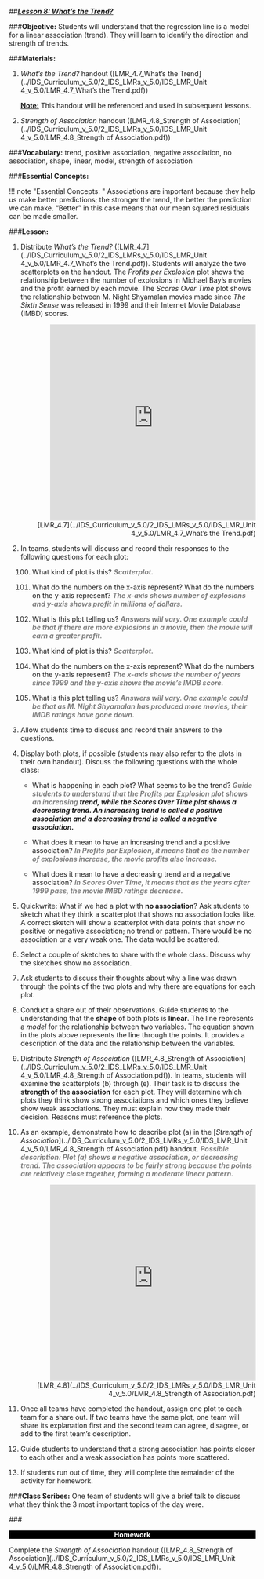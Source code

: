 ##***<u>Lesson 8: What’s the Trend?</u>***

###**Objective:**
Students will understand that the regression line is a model for a linear association (trend). They will learn
to identify the direction and strength of trends.

###**Materials:**
1. *What’s the Trend?* handout ([LMR_4.7_What’s the Trend](../IDS_Curriculum_v_5.0/2_IDS_LMRs_v_5.0/IDS_LMR_Unit 4_v_5.0/LMR_4.7_What’s the Trend.pdf))

    **<u>Note:</u>** This handout will be referenced and used in subsequent lessons.

2. *Strength of Association* handout ([LMR_4.8_Strength of Association](../IDS_Curriculum_v_5.0/2_IDS_LMRs_v_5.0/IDS_LMR_Unit 4_v_5.0/LMR_4.8_Strength of Association.pdf))

###**Vocabulary:**
trend, positive association, negative association, no association, shape, linear, model, strength of
association

###**Essential Concepts:**

!!! note "Essential Concepts: " 
    Associations are important because they help us make better predictions; the stronger the
    trend, the better the prediction we can make. “Better” in this case means that our mean squared residuals can
    be made smaller.

###**Lesson:**
1. Distribute *What’s the Trend?* ([LMR_4.7](../IDS_Curriculum_v_5.0/2_IDS_LMRs_v_5.0/IDS_LMR_Unit 4_v_5.0/LMR_4.7_What’s the Trend.pdf)). Students will analyze the two scatterplots on the
handout. The *Profits per Explosion* plot shows the relationship between the number of explosions
in Michael Bay’s movies and the profit earned by each movie. The *Scores Over Time* plot shows
the relationship between M. Night Shyamalan movies made since *The Sixth Sense* was released
in 1999 and their Internet Movie Database (IMBD) scores.
<div align="right"><iframe src="https://docs.google.com/viewerng/viewer?url=https://curriculum.idsucla.org/IDS_Curriculum_v_5.0_preview/2_IDS_LMRs_v_5.0/IDS_LMR_Unit 4_v_5.0/LMR_4.7_What’s the Trend.pdf&embedded=true" style=" width:420px;height:400px;" frameborder="0"></iframe><br>[LMR_4.7](../IDS_Curriculum_v_5.0/2_IDS_LMRs_v_5.0/IDS_LMR_Unit 4_v_5.0/LMR_4.7_What’s the Trend.pdf)</div>

2. In teams, students will discuss and record their responses to the following questions for each plot:

    100. What kind of plot is this? <span style="color:grey">***Scatterplot.***</span>

    100. What do the numbers on the x-axis represent? What do the numbers on the y-axis
    represent? <span style="color:grey">***The x-axis shows number of explosions and y-axis shows profit in
    millions of dollars.***</span>

    100. What is this plot telling us? <span style="color:grey">***Answers will vary. One example could be that if there are
    more explosions in a movie, then the movie will earn a greater profit.***</span>

    100. What kind of plot is this? <span style="color:grey">***Scatterplot.***</span>

    100. What do the numbers on the x-axis represent? What do the numbers on the y-axis
    represent? <span style="color:grey">***The x-axis shows the number of years since 1999 and the y-axis shows
    the movie’s IMDB score.***</span>

    100. What is this plot telling us? <span style="color:grey">***Answers will vary. One example could be that as M. Night
    Shyamalan has produced more movies, their IMDB ratings have gone down.***</span>

3. Allow students time to discuss and record their answers to the questions.

4. Display both plots, if possible (students may also refer to the plots in their own handout). Discuss
the following questions with the whole class:

    * What is happening in each plot? What seems to be the trend? <span style="color:grey">***Guide students to
    understand that the Profits per Explosion plot shows an increasing ***</span>***trend***<span style="color:grey">***, while the
    Scores Over Time plot shows a decreasing trend. An increasing trend is called a
     ***</span>***positive association***<span style="color:grey">*** and a decreasing trend is called a  ***</span>***negative association***<span style="color:grey">***.***</span>

    * What does it mean to have an increasing trend and a positive association? <span style="color:grey">***In Profits per
    Explosion, it means that as the number of explosions increase, the movie profits also
    increase.***</span>

    * What does it mean to have a decreasing trend and a negative association? <span style="color:grey">***In Scores Over
    Time, it means that as the years after 1999 pass, the movie IMBD ratings decrease.***</span>

5. Quickwrite: What if we had a plot with **no association**? Ask students to sketch what they think a
scatterplot that shows no association looks like. A correct sketch will show a scatterplot with
data points that show no positive or negative association; no trend or pattern. There
would be no association or a very weak one. The data would be scattered.

6. Select a couple of sketches to share with the whole class. Discuss why the sketches show no
association.

7. Ask students to discuss their thoughts about why a line was drawn through the points of the two
plots and why there are equations for each plot.

8. Conduct a share out of their observations. Guide students to the understanding that the **shape** of
both plots is **linear**. The line represents a *model* for the relationship between two variables. The
equation shown in the plots above represents the line through the points. It provides a description
of the data and the relationship between the variables.

9. Distribute *Strength of Association* ([LMR_4.8_Strength of Association](../IDS_Curriculum_v_5.0/2_IDS_LMRs_v_5.0/IDS_LMR_Unit 4_v_5.0/LMR_4.8_Strength of Association.pdf)). In teams, students will
examine the scatterplots (b) through (e). Their task is to discuss the **strength of the association**
for each plot. They will determine which plots they think show strong associations and which ones
they believe show weak associations. They must explain how they made their decision. Reasons
must reference the plots.

10. As an example, demonstrate how to describe plot (a) in the [*Strength of Association*](../IDS_Curriculum_v_5.0/2_IDS_LMRs_v_5.0/IDS_LMR_Unit 4_v_5.0/LMR_4.8_Strength of Association.pdf) handout.
<span style="color:grey">***Possible description: Plot (a) shows a negative association, or decreasing trend. The
association appears to be fairly strong because the points are relatively close together,
forming a moderate linear pattern.***</span>
<div align="right"><iframe src="https://docs.google.com/viewerng/viewer?url=https://curriculum.idsucla.org/IDS_Curriculum_v_5.0_preview/2_IDS_LMRs_v_5.0/IDS_LMR_Unit 4_v_5.0/LMR_4.8_Strength of Association.pdf&embedded=true" style=" width:420px;height:400px;" frameborder="0"></iframe><br>[LMR_4.8](../IDS_Curriculum_v_5.0/2_IDS_LMRs_v_5.0/IDS_LMR_Unit 4_v_5.0/LMR_4.8_Strength of Association.pdf)</div>

11. Once all teams have completed the handout, assign one plot to each team for a share out. If two
teams have the same plot, one team will share its explanation first and the second team can
agree, disagree, or add to the first team’s description.

12. Guide students to understand that a strong association has points closer to each other and a
weak association has points more scattered.

13. If students run out of time, they will complete the remainder of the activity for homework.

###**Class Scribes:**
One team of students will give a brief talk to discuss what they think the 3 most important topics of the
day were.

###<p style="background: black; color: white; text-align: center;">**Homework**</p>
Complete the *Strength of Association* handout ([LMR_4.8_Strength of Association](../IDS_Curriculum_v_5.0/2_IDS_LMRs_v_5.0/IDS_LMR_Unit 4_v_5.0/LMR_4.8_Strength of Association.pdf)).